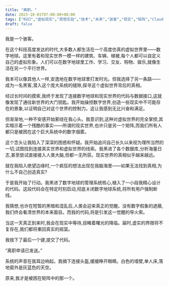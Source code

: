 ```yaml
---
title: "离职。"
date: 2023-10-01T07:00:00+08:00
tags: ["科幻","虚拟现实","思想实验","技术","未来","骇客","现实","矩阵","Claude"]
draft: false
--- 
```


我是一个骇客。 

在这个科技高度发达的时代,大多数人都生活在一个高度仿真的虚拟世界里——数字地球。这里有着和现实世界一模一样的建筑、车辆、植被,每个人都可以自定义自己的虚拟形象。人们可以在数字地球里工作、学习、交友、购物、娱乐,就像生活在另一个平行世界。

我本可以像其他人一样,安逸地在数字地球里打发时光。但我选择了另一条路——成为一名黑客,潜入这个庞大系统的缝隙,探寻这个虚拟世界背后的真相。

经过长时间的摸索,我终于发现了连接数字地球和现实世界的代码与数据接口,这就像发现了通往新世界的大门钥匙。我开始操控数字世界,创造一些现实中不可能存在的景象,以证明自己对这个世界的控制力。这让我感到无比兴奋和满足。

但渐渐地,一种不安感开始萦绕在我心头。我意识到,这种对虚拟世界的完全掌控,其实暗示着一个残酷的事实——所谓的现实世界,也许只是另一个矩阵,而我们所有人都只是被困在这个巨大系统中的数字烟雾。

这个念头让我陷入了深深的困惑和怀疑。我开始追问自己长久以来视为理所当然的一切,试图找到连接真实世界和虚拟世界的线索。我黑进了各个数据库,分析海量日志,甚至尝试直接接入人类大脑,但都一无所获。现实世界的真相似乎越来越远。

就在我陷入绝望边缘时,一个疯狂的想法出现在我脑海里——如果无法找到真相,为什么不自己创造真实?

于是我开始了行动。我黑进了数字地球的管理系统核心,植入了一小段我精心设计的代码。这段代码会在特定时刻启动,彻底关闭数字地球系统,将所有用户强制断线。

我猜想,也许在短暂的黑暗和混乱后,人类会迎来真正的觉醒。没有数字假象的遮蔽,我们终会看清世界的本来面目。而我的代码,将是引发这一觉醒的导火索。 

当这一天真正到来时,我会在现实中等待,目睹着曙光的降临。届时,虚实的界限将不复存在,我们都将重回真实的摇篮。

我按下了最后一个键,提交了代码。

“离职申请已发送。” 

系统的声音在我耳边响起。我摘下连接头盔,缓缓睁开眼睛。白色的墙壁,单人床,落地窗外是灰蓝色的天空。

原来,我才是被困在矩阵中的那一个。